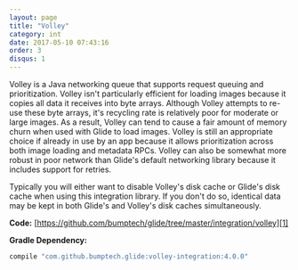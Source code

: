 ```yaml
---
layout: page
title: "Volley"
category: int
date: 2017-05-10 07:43:16
order: 3
disqus: 1
---
```


Volley is a Java networking queue that supports request queuing and prioritization. Volley isn't particularly efficient for loading images because it copies all data it receives into byte arrays. Although Volley attempts to re-use these byte arrays, it's recycling rate is relatively poor for moderate or large images. As a result, Volley can tend to cause a fair amount of memory churn when used with Glide to load images. Volley is still an appropriate choice if already in use by an app because it allows prioritization across both image loading and metadata RPCs. Volley can also be somewhat more robust in poor network than Glide's default networking library because it includes support for retries.

Typically you will either want to disable Volley's disk cache or Glide's disk cache when using this integration library. If you don't do so, identical data may be kept in both Glide's and Volley's disk caches simultaneously. 

**Code:** [https://github.com/bumptech/glide/tree/master/integration/volley][1]

**Gradle Dependency:**
```groovy
compile "com.github.bumptech.glide:volley-integration:4.0.0"
```

[1]: https://github.com/bumptech/glide/tree/master/integration/volley
